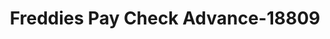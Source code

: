 ---
f_zip-code: 46755
f_state-code: IN
title: Freddies Pay Check Advance-18809
f_phone: 260-347-3764
f_city-only: Kendallville
f_address: 802 North Sawyer Road Kendallville
f_location-unique-id: '18809'
slug: freddies-pay-check-advance-18809
updated-on: '2024-05-30T13:46:58.046Z'
created-on: '2024-05-30T13:36:59.803Z'
published-on: '2024-05-30T13:54:32.469Z'
f_city-state: cms/city/kendallville-in.md
f_company: cms/company/freddies-pay-check-advance.md
f_state: cms/state/indiana.md
layout: '[payday-loan].html'
tags: payday-loan
---
